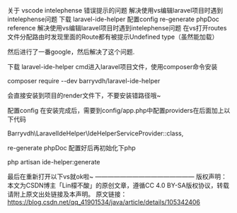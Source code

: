 关于 vscode intelephense 错误提示的问题
解决使用vs编辑laravel项目时遇到intelephense问题
下载 laravel-ide-helper
配置config
re-generate phpDoc
reference
解决使用vs编辑laravel项目时遇到intelephense问题
在vs打开routes文件分配路由时发现里面的Route都有被提示Undefined type（虽然能加载）

然后进行了一番google，然后解决了这个问题.

下载 laravel-ide-helper
cmd进入laravel项目文件，使用composer命令安装

composer require --dev barryvdh/laravel-ide-helper

会直接安装到项目的render文件下，不要安装错路径哦~

配置config
在安装完成后，需要到config/app.php中配置providers在后面加上以下代码

Barryvdh\LaravelIdeHelper\IdeHelperServiceProvider::class,

re-generate phpDoc
配置好后再初始化下php

php artisan ide-helper:generate

最后在重新打开以下vs就ok啦~
————————————————
版权声明：本文为CSDN博主「Lin檬不酸」的原创文章，遵循CC 4.0 BY-SA版权协议，转载请附上原文出处链接及本声明。
原文链接：https://blog.csdn.net/qq_41901534/java/article/details/105342406